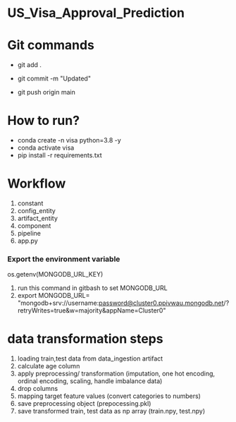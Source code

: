 # US_Visa_Approval_Prediction

# Git commands
- git add .

- git commit -m "Updated"

- git push origin main

# How to run?
- conda create -n visa python=3.8 -y
- conda activate visa
- pip install -r requirements.txt

# Workflow
1. constant
2. config_entity
3. artifact_entity
4. component
5. pipeline
6. app.py

### Export the environment variable

os.getenv(MONGODB_URL_KEY)

1. run this command in gitbash to set MONGODB_URL 
2. export MONGODB_URL= "mongodb+srv://username:password@cluster0.ppivwau.mongodb.net/?retryWrites=true&w=majority&appName=Cluster0"



# data transformation steps

1. loading train,test data from data_ingestion artifact
2. calculate age column
3. apply preprocessing/ transformation (imputation, one hot encoding, ordinal encoding, scaling, handle imbalance data)
4. drop columns
5. mapping target feature values (convert categories to numbers)
6. save preprocessing object (prepocessing.pkl)
7. save transformed train, test data as np array (train.npy, test.npy)